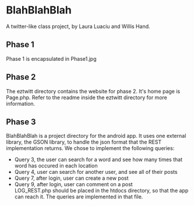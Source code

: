# BlahBlahBlah
A twitter-like class project, by Laura Luaciu and Willis Hand. 

## Phase 1
Phase 1 is encapsulated in Phase1.jpg

## Phase 2
The eztwitt directory contains the website for phase 2. It's home page is Page.php. Refer to the readme inside the eztwitt directory for more information.

## Phase 3
BlahBlahBlah is a project directory for the android app. It uses one external library, the GSON library, to handle the json format that the REST implementation returns. We chose to implement the following queries:
- Query 3, the user can search for a word and see how many times that word has occured in each location
- Query 4, user can search for another user, and see all of their posts
- Query 7, after login, user can create a new post
- Query 9, after login, user can comment on a post <br /> 
LOG_REST.php should be placed in the htdocs directory, so that the app can reach it. The queries are implemented in that file.
